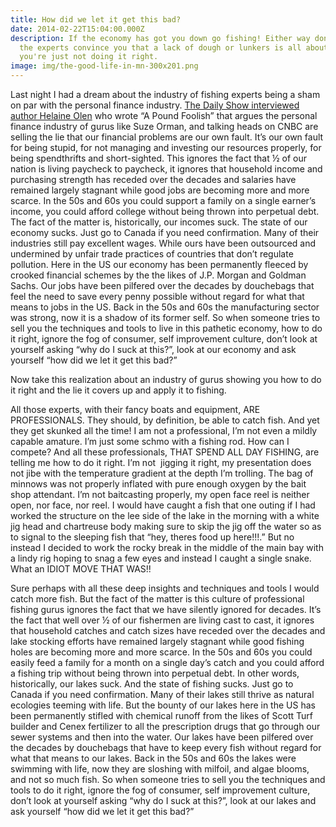 ```yaml
---
title: How did we let it get this bad?
date: 2014-02-22T15:04:00.000Z
description: If the economy has got you down go fishing! Either way don't let to
  the experts convince you that a lack of dough or lunkers is all about how
  you're just not doing it right.
image: img/the-good-life-in-mn-300x201.png
---
```

Last night I had a dream about the industry of fishing experts being a sham on par with the personal finance industry. [The Daily Show interviewed author Helaine Olen](https://web.archive.org/web/20130906044709/http://www.thedailyshow.com/extended-interviews/424009/playlist_tds_extended_helaine_olen/423992) who wrote “A Pound Foolish” that argues the personal finance industry of gurus like Suze Orman, and talking heads on CNBC are selling the lie that our financial problems are our own fault. It’s our own fault for being stupid, for not managing and investing our resources properly, for being spendthrifts and short-sighted. This ignores the fact that ½ of our nation is living paycheck to paycheck, it ignores that household income and purchasing strength has receded over the decades and salaries have remained largely stagnant while good jobs are becoming more and more scarce. In the 50s and 60s you could support a family on a single earner’s income, you could afford college without being thrown into perpetual debt. The fact of the matter is, historically, our incomes suck. The state of our economy sucks. Just go to Canada if you need confirmation. Many of their industries still pay excellent wages. While ours have been outsourced and undermined by unfair trade practices of countries that don’t regulate pollution. Here in the US our economy has been permanently fleeced by crooked financial schemes by the the likes of J.P. Morgan and Goldman Sachs. Our jobs have been pilfered over the decades by douchebags that feel the need to save every penny possible without regard for what that means to jobs in the US. Back in the 50s and 60s the manufacturing sector was strong, now it is a shadow of its former self. So when someone tries to sell you the techniques and tools to live in this pathetic economy, how to do it right, ignore the fog of consumer, self improvement culture, don’t look at yourself asking “why do I suck at this?”, look at our economy and ask yourself “how did we let it get this bad?”

Now take this realization about an industry of gurus showing you how to do it right and the lie it covers up and apply it to fishing.

All those experts, with their fancy boats and equipment, ARE PROFESSIONALS. They should, by definition, be able to catch fish. And yet they get skunked all the time! I am not a professional, I’m not even a mildly capable amature. I’m just some schmo with a fishing rod. How can I compete? And all these professionals, THAT SPEND ALL DAY FISHING, are telling me how to do it right. I’m not  jigging it right, my presentation does not jibe with the temperature gradient at the depth I’m trolling. The bag of minnows was not properly inflated with pure enough oxygen by the bait shop attendant. I’m not baitcasting properly, my open face reel is neither open, nor face, nor reel. I would have caught a fish that one outing if I had worked the structure on the lee side of the lake in the morning with a white jig head and chartreuse body making sure to skip the jig off the water so as to signal to the sleeping fish that “hey, theres food up here!!!.” But no instead I decided to work the rocky break in the middle of the main bay with a lindy rig hoping to snag a few eyes and instead I caught a single snake. What an IDIOT MOVE THAT WAS!!

Sure perhaps with all these deep insights and techniques and tools I would catch more fish. But the fact of the matter is this culture of professional fishing gurus ignores the fact that we have silently ignored for decades. It’s the fact that well over ½ of our fishermen are living cast to cast, it ignores that household catches and catch sizes have receded over the decades and lake stocking efforts have remained largely stagnant while good fishing holes are becoming more and more scarce. In the 50s and 60s you could easily feed a family for a month on a single day’s catch and you could afford a fishing trip without being thrown into perpetual debt. In other words, historically, our lakes suck. And the state of fishing sucks. Just go to Canada if you need confirmation. Many of their lakes still thrive as natural ecologies teeming with life. But the bounty of our lakes here in the US has been permanently stifled with chemical runoff from the likes of Scott Turf builder and Cenex fertilizer to all the prescription drugs that go through our sewer systems and then into the water. Our lakes have been pilfered over the decades by douchebags that have to keep every fish without regard for what that means to our lakes. Back in the 50s and 60s the lakes were swimming with life, now they are sloshing with milfoil, and algae blooms, and not so much fish. So when someone tries to sell you the techniques and tools to do it right, ignore the fog of consumer, self improvement culture, don’t look at yourself asking “why do I suck at this?”, look at our lakes and ask yourself “how did we let it get this bad?”